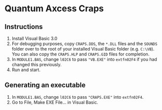 # Quantum Axcess Craps

## Instructions
1. Install Visual Basic 3.0
2. For debugging purposes, copy `CRAPS.DDS`, the `*.DLL` files and the `SOUNDS` folder over to the root of your installed Visual Basic folder (e.g. `C:\VB`). You can also copy the `CRAPS.HLP` and `CRAPS.GID` files for completion.
3. In `MODULE1.BAS`, change `l02C6` to pass `"VB.EXE"` into `extfn02F4` if you had changed this previously.
4. Run and start.

## Generating an executable
1. In `MODULE1.BAS`, change `l02C6` to pass `"CRAPS.EXE"` into `extfn02F4`.
2. Go to File, Make EXE File... in Visual Basic.